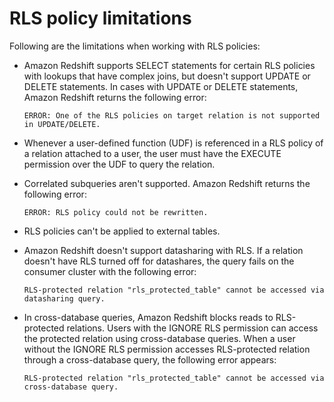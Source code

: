 # RLS policy limitations<a name="t_rls_limitations"></a>

Following are the limitations when working with RLS policies:
+ Amazon Redshift supports SELECT statements for certain RLS policies with lookups that have complex joins, but doesn't support UPDATE or DELETE statements\. In cases with UPDATE or DELETE statements, Amazon Redshift returns the following error:

  ```
  ERROR: One of the RLS policies on target relation is not supported in UPDATE/DELETE.
  ```
+ Whenever a user\-defined function \(UDF\) is referenced in a RLS policy of a relation attached to a user, the user must have the EXECUTE permission over the UDF to query the relation\.
+ Correlated subqueries aren't supported\. Amazon Redshift returns the following error:

  ```
  ERROR: RLS policy could not be rewritten.
  ```
+ RLS policies can't be applied to external tables\.
+ Amazon Redshift doesn't support datasharing with RLS\. If a relation doesn't have RLS turned off for datashares, the query fails on the consumer cluster with the following error:

  ```
  RLS-protected relation "rls_protected_table" cannot be accessed via datasharing query.
  ```
+ In cross\-database queries, Amazon Redshift blocks reads to RLS\-protected relations\. Users with the IGNORE RLS permission can access the protected relation using cross\-database queries\. When a user without the IGNORE RLS permission accesses RLS\-protected relation through a cross\-database query, the following error appears:

  ```
  RLS-protected relation "rls_protected_table" cannot be accessed via cross-database query.
  ```